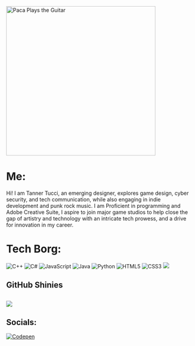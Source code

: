 <img src="PacaAnim.gif" alt="Paca Plays the Guitar"  width="400" />

# Me:
Hi! I am Tanner Tucci, an emerging designer, explores game design, cyber security, and tech communication, while also engaging in indie development and punk rock music. I am Proficient in programming and Adobe Creative Suite, I aspire to join major game studios to help close the gap of artistry and technology with an intricate tech prowess, and a drive for innovation in my career.


# Tech Borg:
![C++](https://img.shields.io/badge/c++-%2300599C.svg?style=for-the-badge&logo=c%2B%2B&logoColor=white) ![C#](https://img.shields.io/badge/c%23-%23239120.svg?style=for-the-badge&logo=csharp&logoColor=white) ![JavaScript](https://img.shields.io/badge/javascript-%23323330.svg?style=for-the-badge&logo=javascript&logoColor=%23F7DF1E) ![Java](https://img.shields.io/badge/java-%23ED8B00.svg?style=for-the-badge&logo=openjdk&logoColor=white) ![Python](https://img.shields.io/badge/python-3670A0?style=for-the-badge&logo=python&logoColor=ffdd54) ![HTML5](https://img.shields.io/badge/html5-%23E34F26.svg?style=for-the-badge&logo=html5&logoColor=white) ![CSS3](https://img.shields.io/badge/css3-%231572B6.svg?style=for-the-badge&logo=css3&logoColor=white)
[![](https://visitcount.itsvg.in/api?id=tucci-net&icon=8&color=1)](https://visitcount.itsvg.in)
## GitHub Shinies
![](https://github-profile-trophy.vercel.app/?username=tucci-net&theme=radical&no-frame=false&no-bg=true&margin-w=4) 
---
## Socials:
[![Codepen](https://img.shields.io/badge/Codepen-000000?style=for-the-badge&logo=codepen&logoColor=white)](https://codepen.io/@Tucci-net) 

<!-- Proudly created with GPRM ( https://gprm.itsvg.in ) -->
